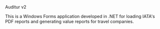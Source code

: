 Auditur v2

This is a Windows Forms application developed in .NET for loading IATA's PDF reports and generating value reports for travel companies.
